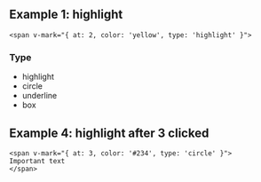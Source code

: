 ## Example 1: highlight
```
<span v-mark="{ at: 2, color: 'yellow', type: 'highlight' }">
```
### Type
- highlight
- circle
- underline
- box


## Example 4: highlight after 3 clicked
```
<span v-mark="{ at: 3, color: '#234', type: 'circle' }">
Important text
</span>

```
